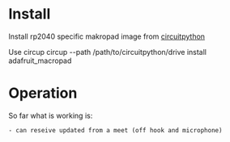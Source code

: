 # Install

Install rp2040 specific makropad image from [circuitpython](https://circuitpython.org/board/adafruit_macropad_rp2040/)

Use circup
circup --path /path/to/circuitpython/drive  install adafruit_macropad

# Operation

So far what is working is:

    - can reseive updated from a meet (off hook and microphone) 

